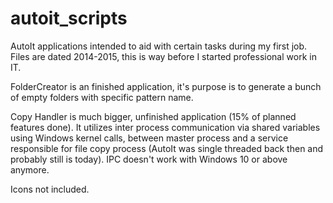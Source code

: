 # autoit_scripts

AutoIt applications intended to aid with certain tasks during my first job. Files are dated 2014-2015, this is way before I started professional work in IT.

FolderCreator is an finished application, it's purpose is to generate a bunch of empty folders with specific pattern name.

Copy Handler is much bigger, unfinished application (15% of planned features done). It utilizes inter process communication via shared variables using Windows kernel calls, between master process and a service responsible for file copy process (AutoIt was single threaded back then and probably still is today). IPC doesn't work with Windows 10 or above anymore.

Icons not included.
